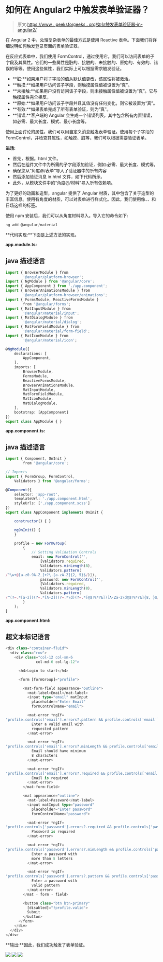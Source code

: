# 如何在 Angular2 中触发表单验证器？

> 原文:[https://www . geeksforgeeks . org/如何触发表单验证器-in-angular2/](https://www.geeksforgeeks.org/how-to-trigger-form-validators-in-angular2/)

在 Angular 2 中，处理复杂表单的最佳方式是使用 Reactive 表单。下面我们将详细说明如何触发登录页面的表单验证器。

在反应式表单中，我们使用 FormControl，通过使用它，我们可以访问表单的子字段及其属性。它们的一些属性是脏的、接触的、未接触的、原始的、有效的、错误的等等。使用这些属性，我们实际上可以根据需求触发验证。

*   **脏:**如果用户将子字段的值从默认值更改，该属性将被激活。
*   **触摸:**如果用户访问该子字段，则触摸属性值被设置为“真”。
*   **未接触:**如果用户没有访问该子字段，则未接触属性值被设置为“真”。它与触摸属性完全相反。
*   **原始:**如果用户访问该子字段并且其值没有任何变化，则它被设置为“真”。
*   **有效:**如果表单完成了所有表单验证，则为“真”。
*   **错误:**客户端的 Angular 会生成一个错误列表，其中包含所有内置错误，如必需、最大长度、模式、最小长度等。

使用上面讨论的属性，我们可以用自定义消息触发表单验证。使用每个子字段的 FormControl，并检查其属性，如触摸、脏等，我们可以根据需要验证表单。

**进场:**

*   首先，根据。html 文件。
*   然后在组件文件中为所需的子字段添加验证，例如:必需、最大长度、模式等。
*   确保您从“角度@/表单”导入了验证器中的所有内容
*   然后添加验证消息 in.html 文件，如下代码所示。
*   此外，从模块文件中的“角度@/材料”导入所有依赖项。

为了更好的动画和造型，angular 提供了 Angular 材质，其中包含了关于造型的丰富信息。使用有角度的材质，可以对表单进行样式化。因此，我们使用像<mat-form-field>、<mat-error>、<mat-label>和日场这样的标签。</mat-label></mat-error></mat-form-field>

使用 npm 安装后，我们可以从角度材料导入。导入它的命令如下:

```ts
ng add @angular/material
```

**代码实现:**下面是上述方法的实现。

**app.module.ts:**

## java 描述语言

```ts
import { BrowserModule } from 
        '@angular/platform-browser';
import { NgModule } from '@angular/core';
import { AppComponent } from './app.component';
import { BrowserAnimationsModule } from 
        '@angular/platform-browser/animations';
import { FormsModule, ReactiveFormsModule } 
        from '@angular/forms';
import { MatInputModule } from 
        '@angular/material/input';
import { MatDialogModule } from 
        '@angular/material/dialog';
import { MatFormFieldModule } from 
        '@angular/material/form-field';
import { MatIconModule } from 
        '@angular/material/icon';

@NgModule({
    declarations: [
        AppComponent,
    ],
    imports: [
        BrowserModule,
        FormsModule,
        ReactiveFormsModule,
        BrowserAnimationsModule,
        MatInputModule,
        MatFormFieldModule,
        MatIconModule,
        MatDialogModule,
    ],
    bootstrap: [AppComponent]
})
export class AppModule { }
```

**app.component.ts:**

## java 描述语言

```ts
import { Component, OnInit } 
        from '@angular/core';

// Imports
import { FormGroup, FormControl, 
    Validators } from '@angular/forms';

@Component({
    selector: 'app-root',
    templateUrl: './app.component.html',
    styleUrls: ['./app.component.scss']
})
export class AppComponent implements OnInit {

    constructor() { }

    ngOnInit() {
    }

    profile = new FormGroup(
        {
            // Setting Validation Controls
            email: new FormControl('', 
                [Validators.required, 
                Validators.minLength(8),
                Validators.pattern(
/^\w+@[a-z0-9A-Z_]+?\.[a-zA-Z]{2, 5}$/)]),
                password: new FormControl('', 
                [Validators.required, 
                Validators.minLength(8),
                Validators.pattern(
/^(?=.*[a-z])(?=.*[A-Z])(?=.*\d)(?=.*[@$!%*?&])[A-Za-z\d@$!%*?&]{8, }$/)])
        }
    );
}
```

**app.component.html:**

## 超文本标记语言

```ts
<div class="container-fluid">
  <div class="row">
    <div class="col-12 col-sm-6 
              col-md-6 col-lg-12">

      <h4>Login to start</h4>

      <form [formGroup]="profile">

        <mat-form-field appearance="outline">
          <mat-label>Email</mat-label>
          <input type="email" matInput 
            placeholder="Enter Email" 
            formControlName="email">

          <mat-error *ngIf=
"profile.controls['email'].errors?.pattern && profile.controls['email'].touched">
            Enter a valid email with 
            requested pattern
          </mat-error>

          <mat-error *ngIf=
"profile.controls['email'].errors?.minLength && profile.controls['email'].touched">
            Email should have minimum 
            8 characters
          </mat-error>

          <mat-error *ngIf=
"profile.controls['email'].errors?.required && profile.controls['email'].touched">
            Email is required
          </mat-error>
        </mat-form-field>

        <mat appearance="outline">
          <mat-label>Password</mat-label>
          <input matInput type="password" 
            placeholder="Enter password" 
            formControlName="password">

          <mat-error *ngIf=
"profile.controls['password'].errors?.required && profile.controls['password'].touched">
            Password is required
          </mat-error>

          <mat-error *ngIf=
"profile.controls['password'].errors?.minLength && profile.controls['password'].touched">
            Enter a password with 
            more than 8 letters
          </mat-error>

          <mat-error *ngIf=
"profile.controls['password'].errors?.pattern && profile.controls['password'].touched">
            Enter a password with 
            valid pattern
          </mat-error>
        </mat - form - field>

        <button class="btn btn-primary" 
          [disabled]="!profile.valid"> 
          Submit
        </button>
      </form>
    </div>
  </div>
</div>
```

**输出:**因此，我们成功触发了表单验证。

![](img/dc7bcb000bbaf20ef42bee869461f23c.png) ![](img/26b3fd6a5258a9f3f3c8c620d37109a9.png) ![](img/a7aa41c86c142c3572c719fc96ba71ab.png)